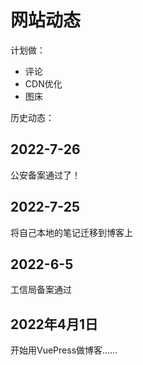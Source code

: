 # 网站动态

计划做：
* 评论
* CDN优化
* 图床





历史动态：

## 2022-7-26 

公安备案通过了！
## 2022-7-25 

将自己本地的笔记迁移到博客上



## 2022-6-5 

工信局备案通过




## 2022年4月1日 

开始用VuePress做博客……